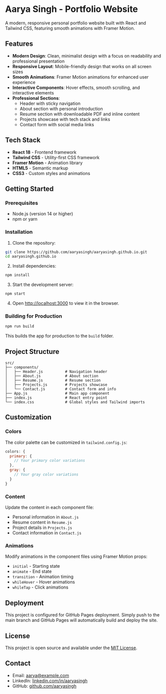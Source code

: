 # Aarya Singh - Portfolio Website

A modern, responsive personal portfolio website built with React and Tailwind CSS, featuring smooth animations with Framer Motion.

## Features

- **Modern Design**: Clean, minimalist design with a focus on readability and professional presentation
- **Responsive Layout**: Mobile-friendly design that works on all screen sizes
- **Smooth Animations**: Framer Motion animations for enhanced user experience
- **Interactive Components**: Hover effects, smooth scrolling, and interactive elements
- **Professional Sections**:
  - Header with sticky navigation
  - About section with personal introduction
  - Resume section with downloadable PDF and inline content
  - Projects showcase with tech stack and links
  - Contact form with social media links

## Tech Stack

- **React 18** - Frontend framework
- **Tailwind CSS** - Utility-first CSS framework
- **Framer Motion** - Animation library
- **HTML5** - Semantic markup
- **CSS3** - Custom styles and animations

## Getting Started

### Prerequisites

- Node.js (version 14 or higher)
- npm or yarn

### Installation

1. Clone the repository:
```bash
git clone https://github.com/aaryasingh/aaryasingh.github.io.git
cd aaryasingh.github.io
```

2. Install dependencies:
```bash
npm install
```

3. Start the development server:
```bash
npm start
```

4. Open [http://localhost:3000](http://localhost:3000) to view it in the browser.

### Building for Production

```bash
npm run build
```

This builds the app for production to the `build` folder.

## Project Structure

```
src/
├── components/
│   ├── Header.js          # Navigation header
│   ├── About.js           # About section
│   ├── Resume.js          # Resume section
│   ├── Projects.js        # Projects showcase
│   └── Contact.js         # Contact form and info
├── App.js                 # Main app component
├── index.js               # React entry point
└── index.css              # Global styles and Tailwind imports
```

## Customization

### Colors
The color palette can be customized in `tailwind.config.js`:

```javascript
colors: {
  primary: {
    // Your primary color variations
  },
  gray: {
    // Your gray color variations
  }
}
```

### Content
Update the content in each component file:
- Personal information in `About.js`
- Resume content in `Resume.js`
- Project details in `Projects.js`
- Contact information in `Contact.js`

### Animations
Modify animations in the component files using Framer Motion props:
- `initial` - Starting state
- `animate` - End state
- `transition` - Animation timing
- `whileHover` - Hover animations
- `whileTap` - Click animations

## Deployment

This project is configured for GitHub Pages deployment. Simply push to the main branch and GitHub Pages will automatically build and deploy the site.

## License

This project is open source and available under the [MIT License](LICENSE).

## Contact

- Email: aarya@example.com
- LinkedIn: [linkedin.com/in/aaryasingh](https://linkedin.com/in/aaryasingh)
- GitHub: [github.com/aaryasingh](https://github.com/aaryasingh)